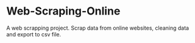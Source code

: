 # Web-Scraping-Online
A web scrapping project. Scrap data from online websites, cleaning data and export to csv file.
